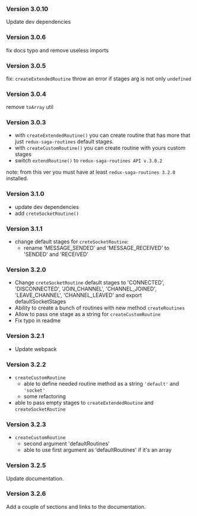 ### Version 3.0.10
Update dev dependencies

### Version 3.0.6
fix docs typo and remove useless imports

### Version 3.0.5 
fix: `createExtendedRoutine` throw an error if stages arg is not only `undefined`

### Version 3.0.4
remove `toArray` util

### Version 3.0.3
- with `createExtendedRoutine()` you can create routine that has more that just `redux-saga-routines` default stages.
- with `createCustomRoutine()` you can create routine with yours custom stages
- switch `extendRoutine()` to `redux-saga-routines API v.3.0.2`

note: from this ver you must have at least `redux-saga-routines 3.2.0` installed.

### Version 3.1.0
- update dev dependencies
- add `creteSocketRoutine()`

### Version 3.1.1
- change default stages for `creteSocketRoutine`:
  - rename 'MESSAGE_SENDED' and 'MESSAGE_RECEIVED' to 'SENDED' and 'RECEIVED'

### Version 3.2.0
- Change `creteSocketRoutine` default stages to 'CONNECTED', 'DISCONNECTED', 'JOIN_CHANNEL', 'CHANNEL_JOINED', 'LEAVE_CHANNEL', 'CHANNEL_LEAVED' and export defaultSocketStages
- Ability to create a bunch of routines with new method `createRoutines`
- Allow to pass one stage as a string for `createCustomRoutine`
- Fix typo in readme

### Version 3.2.1
- Update webpack

### Version 3.2.2
- `createCustomRoutine`
  - able to define needed routine method as a string `'default'` and `'socket'`
  - some refactoring
- able to pass empty stages to `createExtendedRoutine` and `createSocketRoutine`

### Version 3.2.3
- `createCustomRoutine` 
  - second argument 'defaultRoutines'
  - able to use first argument as 'defaultRoutines' if it's an array

### Version 3.2.5
Update documentation.

### Version 3.2.6
Add a couple of sections and links to the documentation.